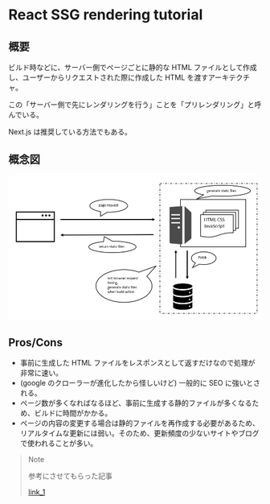 # React SSG rendering tutorial

## 概要
ビルド時などに、サーバー側でページごとに静的な HTML ファイルとして作成し、ユーザーからリクエストされた際に作成した HTML を渡すアーキテクチャ。

この「サーバー側で先にレンダリングを行う」ことを「プリレンダリング」と呼んでいる。

Next.js は推奨している方法でもある。

## 概念図
![概念図](./diagram.png)

## Pros/Cons
- 事前に生成した HTML ファイルをレスポンスとして返すだけなので処理が非常に速い。
- (google のクローラーが進化したから怪しいけど) 一般的に SEO に強いとされる。
- ページ数が多くなればなるほど、事前に生成する静的ファイルが多くなるため、ビルドに時間がかかる。
- ページの内容の変更する場合は静的ファイルを再作成する必要があるため、リアルタイムな更新には弱い。そのため、更新頻度の少ないサイトやブログで使われることが多い。

> Note
>
>参考にさせてもらった記事
>
>[link_1](https://zenn.dev/rinda_1994/articles/e6d8e3150b312d#ssg)
